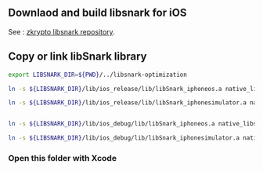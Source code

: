 

## Downlaod and build libsnark for iOS
See : [zkrypto libsnark repository](https://github.com/snp-labs/libsnark-optimization).


## Copy or link libSnark library

```bash
export LIBSNARK_DIR=${PWD}/../libsnark-optimization

ln -s ${LIBSNARK_DIR}/lib/ios_release/lib/libSnark_iphoneos.a native_libs/iphoneos_release/libSnark.a

ln -s ${LIBSNARK_DIR}/lib/ios_release/lib/libSnark_iphonesimulator.a native_libs/iphonesimulator_release/libSnark.a


ln -s ${LIBSNARK_DIR}/lib/ios_debug/lib/libSnark_iphoneos.a native_libs/iphoneos_debug/libSnark.a

ln -s ${LIBSNARK_DIR}/lib/ios_debug/lib/libSnark_iphonesimulator.a native_libs/iphonesimulator_debug/libSnark.a

```

### Open this folder with Xcode
